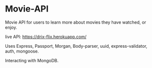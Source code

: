 # Movie-API
 Movie API for users to learn more about movies they have watched, or enjoy.

live API: https://drix-flix.herokuapp.com/


Uses Express, Passport, Morgan, Body-parser, uuid, express-validator, auth, mongoose.

Interacting with MongoDB.
